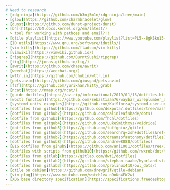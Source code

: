 ```yaml
---
# Need to research
- [xdg-ninja](https://github.com/b3nj5m1n/xdg-ninja/tree/main)
- [glow](https://github.com/charmbracelet/glow)
- [dunst](https://github.com/dunst-project/dunst)
- [b4](https://b4.docs.kernel.org/en/latest/)
  > tool for working with pathces and email?!!
- [qtile playlist](https://www.youtube.com/playlist?list=PL5--8gKSku15-C4mBKRpQVcaat4zwe4Gu)
- [ID utils](https://www.gnu.org/software/idutils/)
- [vim-kitty](https://github.com/fladson/vim-kitty)
- [vimwiki](https://vimwiki.github.io/)
- [ripgrep](https://github.com/BurntSushi/ripgrep)
- [tig](https://jonas.github.io/tig/)
- [awrit](https://github.com/chase/awrit)
- [weechat](https://weechat.org/)
- [wttr.in](https://github.com/chubin/wttr.in)
- [pets.nvim](https://github.com/giusgad/pets.nvim)
- [fzf](https://github.com/yurikhan/kitty_grab)
- [ncat](https://nmap.org/ncat/)
- [guide dotfiles](https://az.rip/informational/2019/01/13/dotfiles.html)
- [wpctl function](https://github.com/Sebastiaan76/waybar_wireplumber_audio_changer/blob/main/audio_changer.py)
- [systemd units examples](https://github.com/KaiSforza/systemd-user-units)
- [dotfiles from github](https://github.com/dexpota/.dotfiles/tree/master)
- [dotfiles from github2](https://github.com/calinleafshade/dots)
- [dotfile from github3](https://github.com/fhchl/dotfiles)
- [dotfiles from gitgub4](https://github.com/LukeSmithxyz/voidrice)
- [dotfiles from github5](https://github.com/tuffgniuz/qtile)
- [dotfiles from github6](https://github.com/search?q=zsh+dotfiles&ref=commandbar&type=repositories)
- [dotfiles from github7](https://github.com/dreamsofautonomy/dotfiles)
- [dotfiles from github8](https://github.com/andrew8088/dotfiles)
- [BIG dotfiles from gihub9](https://github.com/ani1001/dotfiles/tree/19ba46ca82887b65480f126b98ede1cf8257f048)
- [dotfiles with scripts from github10](https://github.com/rwxrob/dot/tree/main)
- [dotfiles from gitlab](https://gitlab.com/dwt1/dotfiles)
- [dotfiles from gitlab2](https://gitlab.com/stephan-raabe/hyprland-starter)
- [dotfiles from gitlab3](https://gitlab.com/prolinux410/owl_dots/)
- [qtile on debian](https://github.com/drewgrif/qtile-debian)
- [vim plug](https://www.youtube.com/watch?v=_n9oKn4FW2w)
- [XDG base directory specification](https://specifications.freedesktop.org/basedir-spec/basedir-spec-latest.html)
---
```


